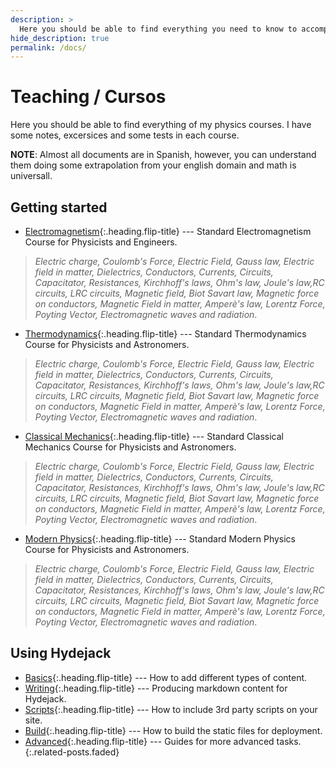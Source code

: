 ```yaml
---
description: >
  Here you should be able to find everything you need to know to accomplish the most common tasks when blogging with Hydejack.
hide_description: true
permalink: /docs/
---
```


# Teaching / Cursos 
Here you should be able to find everything of my physics courses. I have some notes, excersices and some tests in each course.




**NOTE**: Almost all documents are in Spanish, however,  you can understand them doing some extrapolation from your english domain and math is universall.



## Getting started
* [Electromagnetism]{:.heading.flip-title} --- Standard Electromagnetism Course for Physicists and Engineers. 



> *Electric charge, Coulomb's Force, Electric Field, Gauss law, Electric field in matter, Dielectrics, Conductors, Currents, Circuits, Capacitator, Resistances, Kirchhoff's laws, Ohm's law, Joule's law,RC circuits, LRC circuits, Magnetic field, Biot Savart law, Magnetic force on conductors, Magnetic Field in matter, Amperè's law, Lorentz Force, Poyting Vector, Electromagnetic waves and radiation*.

* [Thermodynamics]{:.heading.flip-title} --- Standard Thermodynamics Course for Physicists and Astronomers. 

> *Electric charge, Coulomb's Force, Electric Field, Gauss law, Electric field in matter, Dielectrics, Conductors, Currents, Circuits, Capacitator, Resistances, Kirchhoff's laws, Ohm's law, Joule's law,RC circuits, LRC circuits, Magnetic field, Biot Savart law, Magnetic force on conductors, Magnetic Field in matter, Amperè's law, Lorentz Force, Poyting Vector, Electromagnetic waves and radiation*.

* [Classical Mechanics]{:.heading.flip-title} --- Standard Classical Mechanics Course for Physicists and Astronomers. 

> *Electric charge, Coulomb's Force, Electric Field, Gauss law, Electric field in matter, Dielectrics, Conductors, Currents, Circuits, Capacitator, Resistances, Kirchhoff's laws, Ohm's law, Joule's law,RC circuits, LRC circuits, Magnetic field, Biot Savart law, Magnetic force on conductors, Magnetic Field in matter, Amperè's law, Lorentz Force, Poyting Vector, Electromagnetic waves and radiation*.

* [Modern Physics]{:.heading.flip-title} --- Standard Modern Physics Course for Physicists and Astronomers. 

> *Electric charge, Coulomb's Force, Electric Field, Gauss law, Electric field in matter, Dielectrics, Conductors, Currents, Circuits, Capacitator, Resistances, Kirchhoff's laws, Ohm's law, Joule's law,RC circuits, LRC circuits, Magnetic field, Biot Savart law, Magnetic force on conductors, Magnetic Field in matter, Amperè's law, Lorentz Force, Poyting Vector, Electromagnetic waves and radiation*.

## Using Hydejack
* [Basics]{:.heading.flip-title} --- How to add different types of content.
* [Writing]{:.heading.flip-title} --- Producing markdown content for Hydejack.
* [Scripts]{:.heading.flip-title} --- How to include 3rd party scripts on your site.
* [Build]{:.heading.flip-title} --- How to build the static files for deployment.
* [Advanced]{:.heading.flip-title} --- Guides for more advanced tasks.
{:.related-posts.faded}



[Electromagnetism]: Electromagnetism.md
[Classical Mechanics]: ClassicalMechanics.md
[Thermodynamics]: Thermodynamics.md
[Modern Physics]: ModernPhysics.md

[basics]: basics.md
[writing]: writing.md
[scripts]: scripts.md
[build]: build.md
[advanced]: advanced.md

